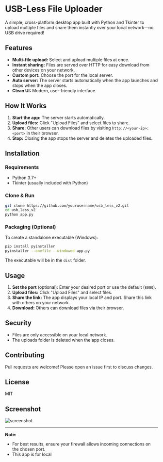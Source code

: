 # USB-Less File Uploader

A simple, cross-platform desktop app built with Python and Tkinter to upload multiple files and share them instantly over your local network—no USB drive required!

## Features

- **Multi-file upload:** Select and upload multiple files at once.
- **Instant sharing:** Files are served over HTTP for easy download from other devices on your network.
- **Custom port:** Choose the port for the local server.
- **Auto server:** The server starts automatically when the app launches and stops when the app closes.
- **Clean UI:** Modern, user-friendly interface.

## How It Works

1. **Start the app:** The server starts automatically.
2. **Upload files:** Click "Upload Files" and select files to share.
3. **Share:** Other users can download files by visiting `http://<your-ip>:<port>` in their browser.
4. **Stop:** Closing the app stops the server and deletes the uploaded files.

## Installation

### Requirements

- Python 3.7+
- Tkinter (usually included with Python)

### Clone & Run

```sh
git clone https://github.com/yourusername/usb_less_v2.git
cd usb_less_v2
python app.py
```

### Packaging (Optional)

To create a standalone executable (Windows):

```sh
pip install pyinstaller
pyinstaller --onefile --windowed app.py
```

The executable will be in the `dist` folder.

## Usage

1. **Set the port** (optional): Enter your desired port or use the default (`8000`).
2. **Upload files:** Click "Upload Files" and select files.
3. **Share the link:** The app displays your local IP and port. Share this link with others on your network.
4. **Download:** Others can download files via their browser.

## Security

- Files are only accessible on your local network.
- The uploads folder is deleted when the app closes.

## Contributing

Pull requests are welcome! Please open an issue first to discuss changes.

## License

MIT

## Screenshot

![screenshot](screenshot.png)

---

**Note:**  
- For best results, ensure your firewall allows incoming connections on the chosen port.
- This app is for local